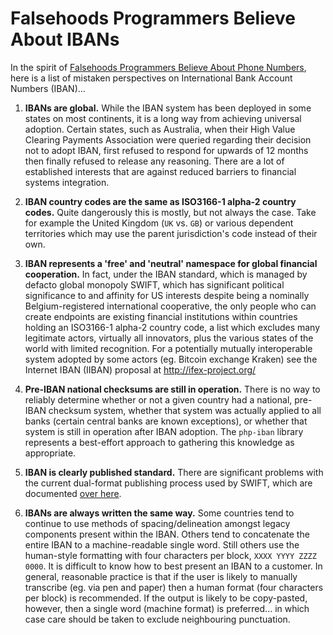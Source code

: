 # Falsehoods Programmers Believe About IBANs

In the spirit of [Falsehoods Programmers Believe About Phone Numbers](https://github.com/googlei18n/libphonenumber/blob/master/FALSEHOODS.md), here is a list of mistaken perspectives on International Bank Account Numbers (IBAN)...

1. **IBANs are global.**
   While the IBAN system has been deployed in some states on most continents, it is a long way from achieving universal adoption. Certain states, such as Australia, when their High Value Clearing Payments Association were queried regarding their decision not to adopt IBAN, first refused to respond for upwards of 12 months then finally refused to release any reasoning. There are a lot of established interests that are against reduced barriers to financial systems integration.

2. **IBAN country codes are the same as ISO3166-1 alpha-2 country codes.**
   Quite dangerously this is mostly, but not always the case. Take for example the United Kingdom (`UK` vs. `GB`) or various dependent territories which may use the parent jurisdiction's code instead of their own.

2. **IBAN represents a 'free' and 'neutral' namespace for global financial cooperation.**
   In fact, under the IBAN standard, which is managed by defacto global monopoly SWIFT, which has significant political significance to and affinity for US interests despite being a nominally Belgium-registered international cooperative, the only people who can create endpoints are existing financial institutions within countries holding an ISO3166-1 alpha-2 country code, a list which excludes many legitimate actors, virtually all innovators, plus the various states of the world with limited recognition. For a potentially mutually interoperable system adopted by some actors (eg. Bitcoin exchange Kraken) see the Internet IBAN (IIBAN) proposal at http://ifex-project.org/

3. **Pre-IBAN national checksums are still in operation.**
   There is no way to reliably determine whether or not a given country had a national, pre-IBAN checksum system, whether that system was actually applied to all banks (certain central banks are known exceptions), or whether that system is still in operation after IBAN adoption. The `php-iban` library represents a best-effort approach to gathering this knowledge as appropriate.

4. **IBAN is clearly published standard.**
   There are significant problems with the current dual-format publishing process used by SWIFT, which are documented [over here](https://raw.githubusercontent.com/globalcitizen/php-iban/master/docs/COMEDY-OF-ERRORS).

5. **IBANs are always written the same way.**
   Some countries tend to continue to use methods of spacing/delineation amongst legacy components present within the IBAN. Others tend to concatenate the entire IBAN to a machine-readable single word. Still others use the human-style formatting with four characters per block, `XXXX YYYY ZZZZ 0000`. It is difficult to know how to best present an IBAN to a customer. In general, reasonable practice is that if the user is likely to manually transcribe (eg. via pen and paper) then a human format (four characters per block) is recommended. If the output is likely to be copy-pasted, however, then a single word (machine format) is preferred... in which case care should be taken to exclude neighbouring punctuation.
